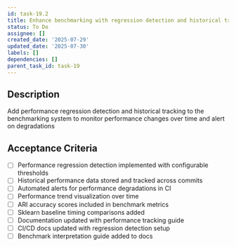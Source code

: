 ```yaml
---
id: task-19.2
title: Enhance benchmarking with regression detection and historical tracking
status: To Do
assignee: []
created_date: '2025-07-29'
updated_date: '2025-07-30'
labels: []
dependencies: []
parent_task_id: task-19
---
```


## Description

Add performance regression detection and historical tracking to the benchmarking system to monitor performance changes over time and alert on degradations

## Acceptance Criteria

- [ ] Performance regression detection implemented with configurable thresholds
- [ ] Historical performance data stored and tracked across commits
- [ ] Automated alerts for performance degradations in CI
- [ ] Performance trend visualization over time
- [ ] ARI accuracy scores included in benchmark metrics
- [ ] Sklearn baseline timing comparisons added
- [ ] Documentation updated with performance tracking guide
- [ ] CI/CD docs updated with regression detection setup
- [ ] Benchmark interpretation guide added to docs
